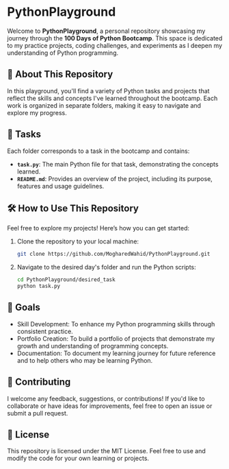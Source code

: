 # PythonPlayground

Welcome to **PythonPlayground**, a personal repository showcasing my journey through the **100 Days of Python Bootcamp**. This space is dedicated to my practice projects, coding challenges, and experiments as I deepen my understanding of Python programming.

## 🚀 About This Repository
In this playground, you'll find a variety of Python tasks and projects that reflect the skills and concepts I've learned throughout the bootcamp. Each work is organized in separate folders, making it easy to navigate and explore my progress.

## 📅 Tasks
Each folder corresponds to a task in the bootcamp and contains:
- **`task.py`**: The main Python file for that task, demonstrating the concepts learned.
- **`README.md`**: Provides an overview of the project, including its purpose, features and usage guidelines.

## 🛠️ How to Use This Repository
Feel free to explore my projects! Here’s how you can get started:
1. Clone the repository to your local machine:
   ```bash
   git clone https://github.com/MogharedWahid/PythonPlayground.git
2. Navigate to the desired day's folder and run the Python scripts:
   ```bash
   cd PythonPlayground/desired_task
   python task.py

## 🎯 Goals
* Skill Development: To enhance my Python programming skills through consistent practice.
* Portfolio Creation: To build a portfolio of projects that demonstrate my growth and understanding of programming concepts.
* Documentation: To document my learning journey for future reference and to help others who may be learning Python.
## 🤝 Contributing
I welcome any feedback, suggestions, or contributions! If you'd like to collaborate or have ideas for improvements, feel free to open an issue or submit a pull request.

## 📝 License
This repository is licensed under the MIT License. Feel free to use and modify the code for your own learning or projects.
